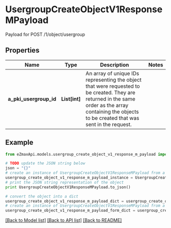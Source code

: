 # UsergroupCreateObjectV1ResponseMPayload

Payload for POST /1/object/usergroup

## Properties

Name | Type | Description | Notes
------------ | ------------- | ------------- | -------------
**a_pki_usergroup_id** | **List[int]** | An array of unique IDs representing the object that were requested to be created.  They are returned in the same order as the array containing the objects to be created that was sent in the request. | 

## Example

```python
from eZmaxApi.models.usergroup_create_object_v1_response_m_payload import UsergroupCreateObjectV1ResponseMPayload

# TODO update the JSON string below
json = "{}"
# create an instance of UsergroupCreateObjectV1ResponseMPayload from a JSON string
usergroup_create_object_v1_response_m_payload_instance = UsergroupCreateObjectV1ResponseMPayload.from_json(json)
# print the JSON string representation of the object
print UsergroupCreateObjectV1ResponseMPayload.to_json()

# convert the object into a dict
usergroup_create_object_v1_response_m_payload_dict = usergroup_create_object_v1_response_m_payload_instance.to_dict()
# create an instance of UsergroupCreateObjectV1ResponseMPayload from a dict
usergroup_create_object_v1_response_m_payload_form_dict = usergroup_create_object_v1_response_m_payload.from_dict(usergroup_create_object_v1_response_m_payload_dict)
```
[[Back to Model list]](../README.md#documentation-for-models) [[Back to API list]](../README.md#documentation-for-api-endpoints) [[Back to README]](../README.md)


